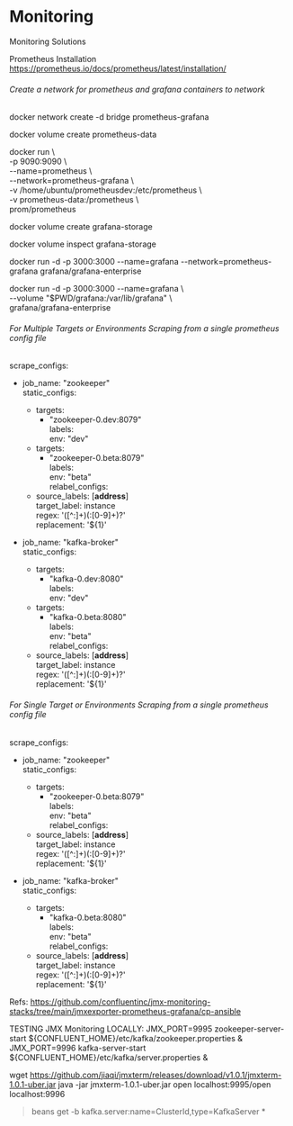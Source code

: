 # Monitoring
Monitoring Solutions

Prometheus Installation <br>
https://prometheus.io/docs/prometheus/latest/installation/

###### Create a network for prometheus and grafana containers to network

docker network create -d bridge prometheus-grafana

docker volume create prometheus-data

docker run \ <br>
    -p 9090:9090 \ <br>
    --name=prometheus \ <br>
    --network=prometheus-grafana \ <br>
    -v /home/ubuntu/prometheusdev:/etc/prometheus \ <br>
    -v prometheus-data:/prometheus \ <br>
    prom/prometheus

docker volume create grafana-storage

docker volume inspect grafana-storage
    
docker run -d -p 3000:3000 --name=grafana --network=prometheus-grafana grafana/grafana-enterprise

docker run -d -p 3000:3000 --name=grafana \ <br>
  --volume "$PWD/grafana:/var/lib/grafana" \ <br>
  grafana/grafana-enterprise

###### For Multiple Targets or Environments Scraping from a single prometheus config file

scrape_configs: <br>
  - job_name: "zookeeper" <br>
    static_configs: <br>
      - targets: <br>
          - "zookeeper-0.dev:8079" <br>
        labels: <br>
          env: "dev" <br>
      - targets: <br>
          - "zookeeper-0.beta:8079" <br>
        labels: <br>
          env: "beta" <br>
    relabel_configs: <br>
      - source_labels: [__address__] <br>
        target_label: instance <br>
        regex: '([^:]+)(:[0-9]+)?' <br>
        replacement: '${1}' <br>

  - job_name: "kafka-broker" <br>
    static_configs: <br>
      - targets: <br>
          - "kafka-0.dev:8080" <br>
        labels: <br>
          env: "dev" <br>
      - targets: <br>
          - "kafka-0.beta:8080" <br>
        labels: <br>
          env: "beta" <br>
    relabel_configs: <br>
      - source_labels: [__address__] <br>
        target_label: instance <br>
        regex: '([^:]+)(:[0-9]+)?' <br>
        replacement: '${1}' <br>

  ###### For Single Target or Environments Scraping from a single prometheus config file      
  
 scrape_configs: <br>
  - job_name: "zookeeper" <br>
    static_configs: <br>
      - targets: <br>
          - "zookeeper-0.beta:8079" <br>
        labels: <br>
          env: "beta" <br>
    relabel_configs: <br>
      - source_labels: [__address__] <br>
        target_label: instance <br>
        regex: '([^:]+)(:[0-9]+)?' <br>
        replacement: '${1}' <br>

  - job_name: "kafka-broker" <br>
    static_configs: <br>
      - targets: <br>
          - "kafka-0.beta:8080" <br>
        labels: <br>
          env: "beta" <br>
    relabel_configs: <br>
      - source_labels: [__address__] <br>
        target_label: instance <br>
        regex: '([^:]+)(:[0-9]+)?' <br>
        replacement: '${1}' <br>

  Refs: https://github.com/confluentinc/jmx-monitoring-stacks/tree/main/jmxexporter-prometheus-grafana/cp-ansible

  TESTING JMX Monitoring LOCALLY:
  JMX_PORT=9995 zookeeper-server-start ${CONFLUENT_HOME}/etc/kafka/zookeeper.properties &
  JMX_PORT=9996 kafka-server-start ${CONFLUENT_HOME}/etc/kafka/server.properties &

  wget https://github.com/jiaqi/jmxterm/releases/download/v1.0.1/jmxterm-1.0.1-uber.jar
  java -jar jmxterm-1.0.1-uber.jar
  open localhost:9995/open localhost:9996

  >beans
  >get -b kafka.server:name=ClusterId,type=KafkaServer *
  

